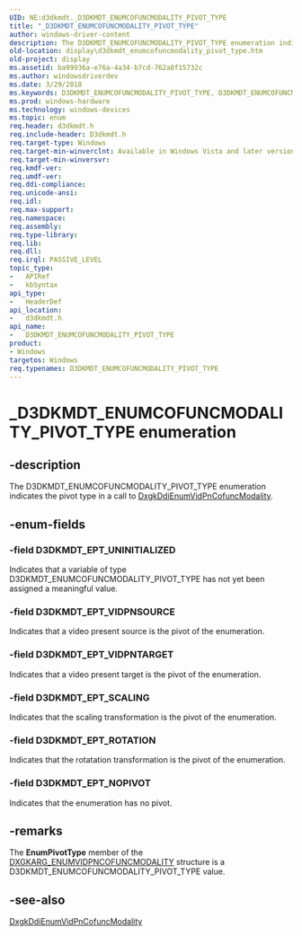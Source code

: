 ```yaml
---
UID: NE:d3dkmdt._D3DKMDT_ENUMCOFUNCMODALITY_PIVOT_TYPE
title: "_D3DKMDT_ENUMCOFUNCMODALITY_PIVOT_TYPE"
author: windows-driver-content
description: The D3DKMDT_ENUMCOFUNCMODALITY_PIVOT_TYPE enumeration indicates the pivot type in a call to DxgkDdiEnumVidPnCofuncModality.
old-location: display\d3dkmdt_enumcofuncmodality_pivot_type.htm
old-project: display
ms.assetid: ba99936a-e76a-4a34-b7cd-762a8f15732c
ms.author: windowsdriverdev
ms.date: 3/29/2018
ms.keywords: D3DKMDT_ENUMCOFUNCMODALITY_PIVOT_TYPE, D3DKMDT_ENUMCOFUNCMODALITY_PIVOT_TYPE enumeration [Display Devices], D3DKMDT_EPT_NOPIVOT, D3DKMDT_EPT_ROTATION, D3DKMDT_EPT_SCALING, D3DKMDT_EPT_UNINITIALIZED, D3DKMDT_EPT_VIDPNSOURCE, D3DKMDT_EPT_VIDPNTARGET, DmEnums_5abafdb2-5a17-437b-b3e3-9c045c52d582.xml, _D3DKMDT_ENUMCOFUNCMODALITY_PIVOT_TYPE, d3dkmdt/D3DKMDT_ENUMCOFUNCMODALITY_PIVOT_TYPE, d3dkmdt/D3DKMDT_EPT_NOPIVOT, d3dkmdt/D3DKMDT_EPT_ROTATION, d3dkmdt/D3DKMDT_EPT_SCALING, d3dkmdt/D3DKMDT_EPT_UNINITIALIZED, d3dkmdt/D3DKMDT_EPT_VIDPNSOURCE, d3dkmdt/D3DKMDT_EPT_VIDPNTARGET, display.d3dkmdt_enumcofuncmodality_pivot_type
ms.prod: windows-hardware
ms.technology: windows-devices
ms.topic: enum
req.header: d3dkmdt.h
req.include-header: D3dkmdt.h
req.target-type: Windows
req.target-min-winverclnt: Available in Windows Vista and later versions of the Windows operating systems.
req.target-min-winversvr: 
req.kmdf-ver: 
req.umdf-ver: 
req.ddi-compliance: 
req.unicode-ansi: 
req.idl: 
req.max-support: 
req.namespace: 
req.assembly: 
req.type-library: 
req.lib: 
req.dll: 
req.irql: PASSIVE_LEVEL
topic_type:
-	APIRef
-	kbSyntax
api_type:
-	HeaderDef
api_location:
-	d3dkmdt.h
api_name:
-	D3DKMDT_ENUMCOFUNCMODALITY_PIVOT_TYPE
product:
- Windows
targetos: Windows
req.typenames: D3DKMDT_ENUMCOFUNCMODALITY_PIVOT_TYPE
---
```


# _D3DKMDT_ENUMCOFUNCMODALITY_PIVOT_TYPE enumeration


## -description


The D3DKMDT_ENUMCOFUNCMODALITY_PIVOT_TYPE enumeration indicates the pivot type in a call to <a href="https://msdn.microsoft.com/6dda82bd-1a43-4ffe-b398-a9f8cee6d1c1">DxgkDdiEnumVidPnCofuncModality</a>.


## -enum-fields




### -field D3DKMDT_EPT_UNINITIALIZED

Indicates that a variable of type D3DKMDT_ENUMCOFUNCMODALITY_PIVOT_TYPE has not yet been assigned a meaningful value.


### -field D3DKMDT_EPT_VIDPNSOURCE

Indicates that a video present source is the pivot of the enumeration.


### -field D3DKMDT_EPT_VIDPNTARGET

Indicates that a video present target is the pivot of the enumeration.


### -field D3DKMDT_EPT_SCALING

Indicates that the scaling transformation is the pivot of the enumeration.


### -field D3DKMDT_EPT_ROTATION

Indicates that the rotatation transformation is the pivot of the enumeration.


### -field D3DKMDT_EPT_NOPIVOT

Indicates that the enumeration has no pivot.


## -remarks



The <b>EnumPivotType</b> member of the <a href="https://msdn.microsoft.com/library/windows/hardware/ff557583">DXGKARG_ENUMVIDPNCOFUNCMODALITY</a> structure is a D3DKMDT_ENUMCOFUNCMODALITY_PIVOT_TYPE value.




## -see-also




<a href="https://msdn.microsoft.com/6dda82bd-1a43-4ffe-b398-a9f8cee6d1c1">DxgkDdiEnumVidPnCofuncModality</a>
 

 

